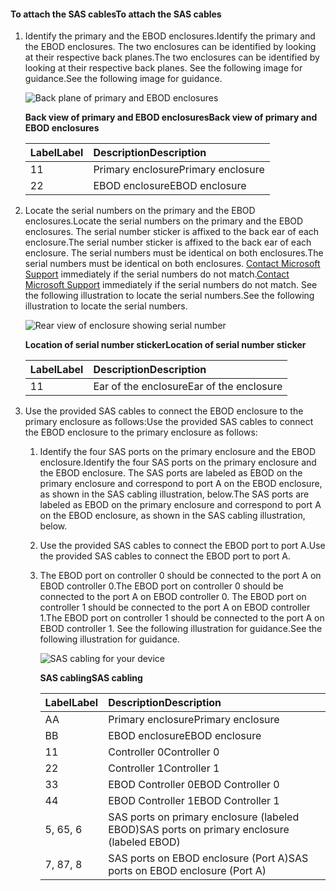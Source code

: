 <!--author=alkohli last changed:02/22/16-->

#### <a name="to-attach-the-sas-cables"></a><span data-ttu-id="3ca08-101">To attach the SAS cables</span><span class="sxs-lookup"><span data-stu-id="3ca08-101">To attach the SAS cables</span></span>
1. <span data-ttu-id="3ca08-102">Identify the primary and the EBOD enclosures.</span><span class="sxs-lookup"><span data-stu-id="3ca08-102">Identify the primary and the EBOD enclosures.</span></span> <span data-ttu-id="3ca08-103">The two enclosures can be identified by looking at their respective back planes.</span><span class="sxs-lookup"><span data-stu-id="3ca08-103">The two enclosures can be identified by looking at their respective back planes.</span></span> <span data-ttu-id="3ca08-104">See the following image for guidance.</span><span class="sxs-lookup"><span data-stu-id="3ca08-104">See the following image for guidance.</span></span> 
   
    ![Back plane of primary and EBOD enclosures](https://docstestmedia1.blob.core.windows.net/azure-media/includes/media/storsimple-sas-cable-8600/HCSBackplaneofprimaryandEBODenclosure.png)
   
    <span data-ttu-id="3ca08-106">**Back view of primary and EBOD enclosures**</span><span class="sxs-lookup"><span data-stu-id="3ca08-106">**Back view of primary and EBOD enclosures**</span></span>
   
   | <span data-ttu-id="3ca08-107">Label</span><span class="sxs-lookup"><span data-stu-id="3ca08-107">Label</span></span> | <span data-ttu-id="3ca08-108">Description</span><span class="sxs-lookup"><span data-stu-id="3ca08-108">Description</span></span> |
   |:--- |:--- |
   | <span data-ttu-id="3ca08-109">1</span><span class="sxs-lookup"><span data-stu-id="3ca08-109">1</span></span> |<span data-ttu-id="3ca08-110">Primary enclosure</span><span class="sxs-lookup"><span data-stu-id="3ca08-110">Primary enclosure</span></span> |
   | <span data-ttu-id="3ca08-111">2</span><span class="sxs-lookup"><span data-stu-id="3ca08-111">2</span></span> |<span data-ttu-id="3ca08-112">EBOD enclosure</span><span class="sxs-lookup"><span data-stu-id="3ca08-112">EBOD enclosure</span></span> |
2. <span data-ttu-id="3ca08-113">Locate the serial numbers on the primary and the EBOD enclosures.</span><span class="sxs-lookup"><span data-stu-id="3ca08-113">Locate the serial numbers on the primary and the EBOD enclosures.</span></span> <span data-ttu-id="3ca08-114">The serial number sticker is affixed to the back ear of each enclosure.</span><span class="sxs-lookup"><span data-stu-id="3ca08-114">The serial number sticker is affixed to the back ear of each enclosure.</span></span> <span data-ttu-id="3ca08-115">The serial numbers must be identical on both enclosures.</span><span class="sxs-lookup"><span data-stu-id="3ca08-115">The serial numbers must be identical on both enclosures.</span></span> <span data-ttu-id="3ca08-116">[Contact Microsoft Support](../articles/storsimple/storsimple-contact-microsoft-support.md) immediately if the serial numbers do not match.</span><span class="sxs-lookup"><span data-stu-id="3ca08-116">[Contact Microsoft Support](../articles/storsimple/storsimple-contact-microsoft-support.md) immediately if the serial numbers do not match.</span></span> <span data-ttu-id="3ca08-117">See the following illustration to locate the serial numbers.</span><span class="sxs-lookup"><span data-stu-id="3ca08-117">See the following illustration to locate the serial numbers.</span></span>
   
    ![Rear view of enclosure showing serial number](https://docstestmedia1.blob.core.windows.net/azure-media/includes/media/storsimple-sas-cable-8600/HCSRearviewofenclosureindicatinglocationofserialnumbersticker.png)
   
    <span data-ttu-id="3ca08-119">**Location of serial number sticker**</span><span class="sxs-lookup"><span data-stu-id="3ca08-119">**Location of serial number sticker**</span></span>
   
   | <span data-ttu-id="3ca08-120">Label</span><span class="sxs-lookup"><span data-stu-id="3ca08-120">Label</span></span> | <span data-ttu-id="3ca08-121">Description</span><span class="sxs-lookup"><span data-stu-id="3ca08-121">Description</span></span> |
   |:--- |:--- |
   | <span data-ttu-id="3ca08-122">1</span><span class="sxs-lookup"><span data-stu-id="3ca08-122">1</span></span> |<span data-ttu-id="3ca08-123">Ear of the enclosure</span><span class="sxs-lookup"><span data-stu-id="3ca08-123">Ear of the enclosure</span></span> |
3. <span data-ttu-id="3ca08-124">Use the provided SAS cables to connect the EBOD enclosure to the primary enclosure as follows:</span><span class="sxs-lookup"><span data-stu-id="3ca08-124">Use the provided SAS cables to connect the EBOD enclosure to the primary enclosure as follows:</span></span>
   
   1. <span data-ttu-id="3ca08-125">Identify the four SAS ports on the primary enclosure and the EBOD enclosure.</span><span class="sxs-lookup"><span data-stu-id="3ca08-125">Identify the four SAS ports on the primary enclosure and the EBOD enclosure.</span></span> <span data-ttu-id="3ca08-126">The SAS ports are labeled as EBOD on the primary enclosure and correspond to port A on the EBOD enclosure, as shown in the SAS cabling illustration, below.</span><span class="sxs-lookup"><span data-stu-id="3ca08-126">The SAS ports are labeled as EBOD on the primary enclosure and correspond to port A on the EBOD enclosure, as shown in the SAS cabling illustration, below.</span></span>
   2. <span data-ttu-id="3ca08-127">Use the provided SAS cables to connect the EBOD port to port A.</span><span class="sxs-lookup"><span data-stu-id="3ca08-127">Use the provided SAS cables to connect the EBOD port to port A.</span></span>
   3. <span data-ttu-id="3ca08-128">The EBOD port on controller 0 should be connected to the port A on EBOD controller 0.</span><span class="sxs-lookup"><span data-stu-id="3ca08-128">The EBOD port on controller 0 should be connected to the port A on EBOD controller 0.</span></span> <span data-ttu-id="3ca08-129">The EBOD port on controller 1 should be connected to the port A on EBOD controller 1.</span><span class="sxs-lookup"><span data-stu-id="3ca08-129">The EBOD port on controller 1 should be connected to the port A on EBOD controller 1.</span></span> <span data-ttu-id="3ca08-130">See the following illustration for guidance.</span><span class="sxs-lookup"><span data-stu-id="3ca08-130">See the following illustration for guidance.</span></span> 
      
      ![SAS cabling for your device](https://docstestmedia1.blob.core.windows.net/azure-media/includes/media/storsimple-sas-cable-8600/HCSSAScablingforyourdevice.png)
      
      <span data-ttu-id="3ca08-132">**SAS cabling**</span><span class="sxs-lookup"><span data-stu-id="3ca08-132">**SAS cabling**</span></span>
      
      | <span data-ttu-id="3ca08-133">Label</span><span class="sxs-lookup"><span data-stu-id="3ca08-133">Label</span></span> | <span data-ttu-id="3ca08-134">Description</span><span class="sxs-lookup"><span data-stu-id="3ca08-134">Description</span></span> |
      |:--- |:--- |
      | <span data-ttu-id="3ca08-135">A</span><span class="sxs-lookup"><span data-stu-id="3ca08-135">A</span></span> |<span data-ttu-id="3ca08-136">Primary enclosure</span><span class="sxs-lookup"><span data-stu-id="3ca08-136">Primary enclosure</span></span> |
      | <span data-ttu-id="3ca08-137">B</span><span class="sxs-lookup"><span data-stu-id="3ca08-137">B</span></span> |<span data-ttu-id="3ca08-138">EBOD enclosure</span><span class="sxs-lookup"><span data-stu-id="3ca08-138">EBOD enclosure</span></span> |
      | <span data-ttu-id="3ca08-139">1</span><span class="sxs-lookup"><span data-stu-id="3ca08-139">1</span></span> |<span data-ttu-id="3ca08-140">Controller 0</span><span class="sxs-lookup"><span data-stu-id="3ca08-140">Controller 0</span></span> |
      | <span data-ttu-id="3ca08-141">2</span><span class="sxs-lookup"><span data-stu-id="3ca08-141">2</span></span> |<span data-ttu-id="3ca08-142">Controller 1</span><span class="sxs-lookup"><span data-stu-id="3ca08-142">Controller 1</span></span> |
      | <span data-ttu-id="3ca08-143">3</span><span class="sxs-lookup"><span data-stu-id="3ca08-143">3</span></span> |<span data-ttu-id="3ca08-144">EBOD Controller 0</span><span class="sxs-lookup"><span data-stu-id="3ca08-144">EBOD Controller 0</span></span> |
      | <span data-ttu-id="3ca08-145">4</span><span class="sxs-lookup"><span data-stu-id="3ca08-145">4</span></span> |<span data-ttu-id="3ca08-146">EBOD Controller 1</span><span class="sxs-lookup"><span data-stu-id="3ca08-146">EBOD Controller 1</span></span> |
      | <span data-ttu-id="3ca08-147">5, 6</span><span class="sxs-lookup"><span data-stu-id="3ca08-147">5, 6</span></span> |<span data-ttu-id="3ca08-148">SAS ports on primary enclosure (labeled EBOD)</span><span class="sxs-lookup"><span data-stu-id="3ca08-148">SAS ports on primary enclosure (labeled EBOD)</span></span> |
      | <span data-ttu-id="3ca08-149">7, 8</span><span class="sxs-lookup"><span data-stu-id="3ca08-149">7, 8</span></span> |<span data-ttu-id="3ca08-150">SAS ports on EBOD enclosure (Port A)</span><span class="sxs-lookup"><span data-stu-id="3ca08-150">SAS ports on EBOD enclosure (Port A)</span></span> |




